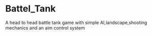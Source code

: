 # Battel_Tank
A head to head battle tank game with simple AI,landscape,shooting mechanics and an aim control system
